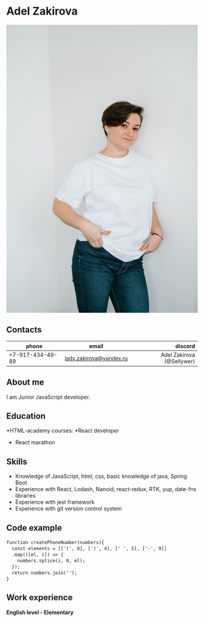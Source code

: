 # Adel Zakirova

![My photo](https://github.com/Sellywer/rsschool-cv/blob/gh-pages/images/photo.jpg)

## Contacts
| phone | email | discord |
| ------ | :------: | ------: |
|+7-917-434-49-89 | lady.zakirova@yandex.ru | Adel Zakirova (@Sellywer) |

## About me

I am Junior JavaScript developer. 

## Education
*HTML-academy courses:
    *React developer
* React marathon

## Skills
* Knowledge of  JavaScript, html, css, basic knowledge of java, Spring Boot
* Experience with React, Lodash, Nanoid, react-redux, RTK, yup, date-fns libraries
* Experience with jest framework
* Experience with git version control system

## Code example
```
function createPhoneNumber(numbers){
  const elements = [['(', 0], [')', 4], [' ', 5], ['-', 9]]
  .map(([el, i]) => {
    numbers.splice(i, 0, el);
  });
  return numbers.join('');
}
```

## Work experience

**English level - Elementary**